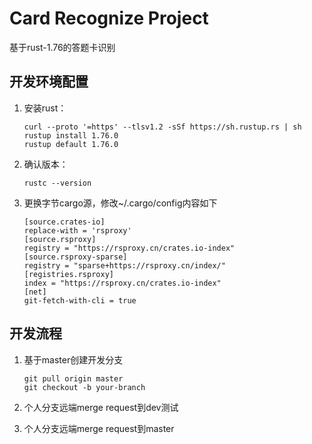# Card Recognize Project

基于rust-1.76的答题卡识别


## 开发环境配置

1. 安装rust：

    ```shell
    curl --proto '=https' --tlsv1.2 -sSf https://sh.rustup.rs | sh
    rustup install 1.76.0
    rustup default 1.76.0
    ```
2. 确认版本：

    ```shell
    rustc --version
    ```
3. 更换字节cargo源，修改~/.cargo/config内容如下

    ```shell
    [source.crates-io]
    replace-with = 'rsproxy'
    [source.rsproxy]
    registry = "https://rsproxy.cn/crates.io-index"
    [source.rsproxy-sparse]
    registry = "sparse+https://rsproxy.cn/index/"
    [registries.rsproxy]
    index = "https://rsproxy.cn/crates.io-index"
    [net]
    git-fetch-with-cli = true
    ```

## 开发流程

1. 基于master创建开发分支

    ```shell
    git pull origin master
    git checkout -b your-branch
    ```
2. 个人分支远端merge request到dev测试
3. 个人分支远端merge request到master